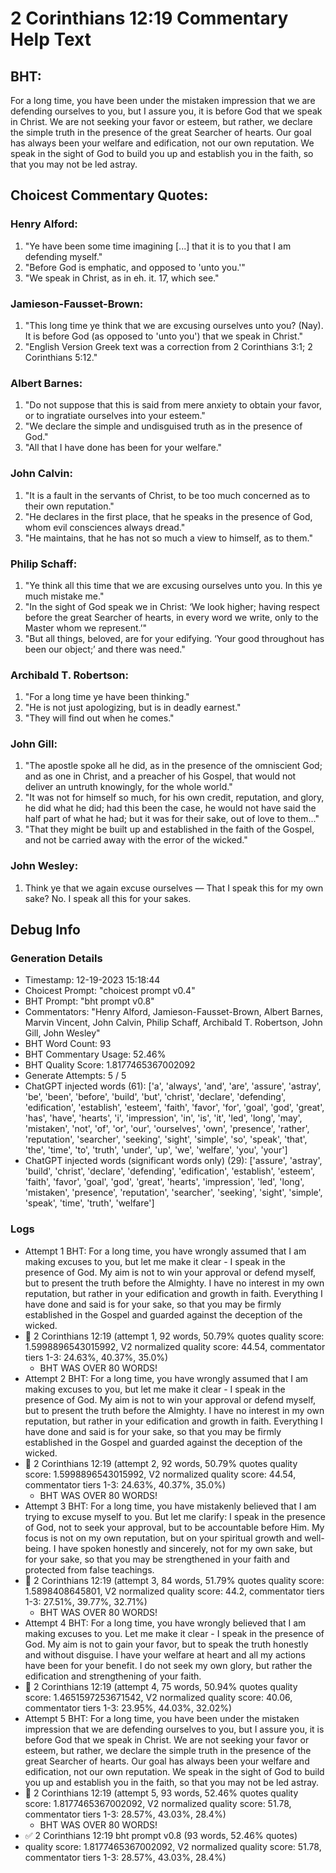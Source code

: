 # 2 Corinthians 12:19 Commentary Help Text

## BHT:
For a long time, you have been under the mistaken impression that we are defending ourselves to you, but I assure you, it is before God that we speak in Christ. We are not seeking your favor or esteem, but rather, we declare the simple truth in the presence of the great Searcher of hearts. Our goal has always been your welfare and edification, not our own reputation. We speak in the sight of God to build you up and establish you in the faith, so that you may not be led astray.

## Choicest Commentary Quotes:
### Henry Alford:
1. "Ye have been some time imagining [...] that it is to you that I am defending myself." 
2. "Before God is emphatic, and opposed to 'unto you.'"
3. "We speak in Christ, as in eh. it. 17, which see."

### Jamieson-Fausset-Brown:
1. "This long time ye think that we are excusing ourselves unto you? (Nay). It is before God (as opposed to 'unto you') that we speak in Christ." 
2. "English Version Greek text was a correction from 2 Corinthians 3:1; 2 Corinthians 5:12."

### Albert Barnes:
1. "Do not suppose that this is said from mere anxiety to obtain your favor, or to ingratiate ourselves into your esteem."
2. "We declare the simple and undisguised truth as in the presence of God."
3. "All that I have done has been for your welfare."

### John Calvin:
1. "It is a fault in the servants of Christ, to be too much concerned as to their own reputation."
2. "He declares in the first place, that he speaks in the presence of God, whom evil consciences always dread."
3. "He maintains, that he has not so much a view to himself, as to them."

### Philip Schaff:
1. "Ye think all this time that we are excusing ourselves unto you. In this ye much mistake me."
2. "In the sight of God speak we in Christ: ‘We look higher; having respect before the great Searcher of hearts, in every word we write, only to the Master whom we represent.’"
3. "But all things, beloved, are for your edifying. ‘Your good throughout has been our object;’ and there was need."

### Archibald T. Robertson:
1. "For a long time ye have been thinking."
2. "He is not just apologizing, but is in deadly earnest."
3. "They will find out when he comes."

### John Gill:
1. "The apostle spoke all he did, as in the presence of the omniscient God; and as one in Christ, and a preacher of his Gospel, that would not deliver an untruth knowingly, for the whole world."
2. "It was not for himself so much, for his own credit, reputation, and glory, he did what he did; had this been the case, he would not have said the half part of what he had; but it was for their sake, out of love to them..."
3. "That they might be built up and established in the faith of the Gospel, and not be carried away with the error of the wicked."

### John Wesley:
1. Think ye that we again excuse ourselves — That I speak this for my own sake? No. I speak all this for your sakes.



## Debug Info
### Generation Details
- Timestamp: 12-19-2023 15:18:44
- Choicest Prompt: "choicest prompt v0.4"
- BHT Prompt: "bht prompt v0.8"
- Commentators: "Henry Alford, Jamieson-Fausset-Brown, Albert Barnes, Marvin Vincent, John Calvin, Philip Schaff, Archibald T. Robertson, John Gill, John Wesley"
- BHT Word Count: 93
- BHT Commentary Usage: 52.46%
- BHT Quality Score: 1.8177465367002092
- Generate Attempts: 5 / 5
- ChatGPT injected words (61):
	['a', 'always', 'and', 'are', 'assure', 'astray', 'be', 'been', 'before', 'build', 'but', 'christ', 'declare', 'defending', 'edification', 'establish', 'esteem', 'faith', 'favor', 'for', 'goal', 'god', 'great', 'has', 'have', 'hearts', 'i', 'impression', 'in', 'is', 'it', 'led', 'long', 'may', 'mistaken', 'not', 'of', 'or', 'our', 'ourselves', 'own', 'presence', 'rather', 'reputation', 'searcher', 'seeking', 'sight', 'simple', 'so', 'speak', 'that', 'the', 'time', 'to', 'truth', 'under', 'up', 'we', 'welfare', 'you', 'your']
- ChatGPT injected words (significant words only) (29):
	['assure', 'astray', 'build', 'christ', 'declare', 'defending', 'edification', 'establish', 'esteem', 'faith', 'favor', 'goal', 'god', 'great', 'hearts', 'impression', 'led', 'long', 'mistaken', 'presence', 'reputation', 'searcher', 'seeking', 'sight', 'simple', 'speak', 'time', 'truth', 'welfare']

### Logs
- Attempt 1 BHT: For a long time, you have wrongly assumed that I am making excuses to you, but let me make it clear - I speak in the presence of God. My aim is not to win your approval or defend myself, but to present the truth before the Almighty. I have no interest in my own reputation, but rather in your edification and growth in faith. Everything I have done and said is for your sake, so that you may be firmly established in the Gospel and guarded against the deception of the wicked.
- 🔄 2 Corinthians 12:19 (attempt 1, 92 words, 50.79% quotes quality score: 1.5998896543015992, V2 normalized quality score: 44.54, commentator tiers 1-3: 24.63%, 40.37%, 35.0%) 
	- BHT WAS OVER 80 WORDS!
- Attempt 2 BHT: For a long time, you have wrongly assumed that I am making excuses to you, but let me make it clear - I speak in the presence of God. My aim is not to win your approval or defend myself, but to present the truth before the Almighty. I have no interest in my own reputation, but rather in your edification and growth in faith. Everything I have done and said is for your sake, so that you may be firmly established in the Gospel and guarded against the deception of the wicked.
- 🔄 2 Corinthians 12:19 (attempt 2, 92 words, 50.79% quotes quality score: 1.5998896543015992, V2 normalized quality score: 44.54, commentator tiers 1-3: 24.63%, 40.37%, 35.0%) 
	- BHT WAS OVER 80 WORDS!
- Attempt 3 BHT: For a long time, you have mistakenly believed that I am trying to excuse myself to you. But let me clarify: I speak in the presence of God, not to seek your approval, but to be accountable before Him. My focus is not on my own reputation, but on your spiritual growth and well-being. I have spoken honestly and sincerely, not for my own sake, but for your sake, so that you may be strengthened in your faith and protected from false teachings.
- 🔄 2 Corinthians 12:19 (attempt 3, 84 words, 51.79% quotes quality score: 1.5898408645801, V2 normalized quality score: 44.2, commentator tiers 1-3: 27.51%, 39.77%, 32.71%) 
	- BHT WAS OVER 80 WORDS!
- Attempt 4 BHT: For a long time, you have wrongly believed that I am making excuses to you. Let me make it clear - I speak in the presence of God. My aim is not to gain your favor, but to speak the truth honestly and without disguise. I have your welfare at heart and all my actions have been for your benefit. I do not seek my own glory, but rather the edification and strengthening of your faith.
- 🔄 2 Corinthians 12:19 (attempt 4, 75 words, 50.94% quotes quality score: 1.4651597253671542, V2 normalized quality score: 40.06, commentator tiers 1-3: 23.95%, 44.03%, 32.02%)
- Attempt 5 BHT: For a long time, you have been under the mistaken impression that we are defending ourselves to you, but I assure you, it is before God that we speak in Christ. We are not seeking your favor or esteem, but rather, we declare the simple truth in the presence of the great Searcher of hearts. Our goal has always been your welfare and edification, not our own reputation. We speak in the sight of God to build you up and establish you in the faith, so that you may not be led astray.
- 🔄 2 Corinthians 12:19 (attempt 5, 93 words, 52.46% quotes quality score: 1.8177465367002092, V2 normalized quality score: 51.78, commentator tiers 1-3: 28.57%, 43.03%, 28.4%) 
	- BHT WAS OVER 80 WORDS!
- ✅ 2 Corinthians 12:19 bht prompt v0.8 (93 words, 52.46% quotes)
- quality score: 1.8177465367002092, V2 normalized quality score: 51.78, commentator tiers 1-3: 28.57%, 43.03%, 28.4%)